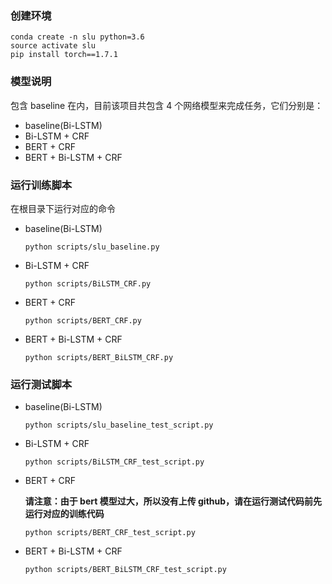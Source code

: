 ### 创建环境

    conda create -n slu python=3.6
    source activate slu
    pip install torch==1.7.1

### 模型说明
  包含 baseline 在内，目前该项目共包含 4 个网络模型来完成任务，它们分别是：
  + baseline(Bi-LSTM)
  + Bi-LSTM + CRF
  + BERT + CRF
  + BERT + Bi-LSTM + CRF

### 运行训练脚本  
在根目录下运行对应的命令
+ baseline(Bi-LSTM)

      python scripts/slu_baseline.py

+ Bi-LSTM + CRF

      python scripts/BiLSTM_CRF.py

+ BERT + CRF

      python scripts/BERT_CRF.py

+ BERT + Bi-LSTM + CRF

      python scripts/BERT_BiLSTM_CRF.py

### 运行测试脚本
+ baseline(Bi-LSTM)

      python scripts/slu_baseline_test_script.py
      
+ Bi-LSTM + CRF

      python scripts/BiLSTM_CRF_test_script.py

+ BERT + CRF

  **请注意：由于 bert 模型过大，所以没有上传 github，请在运行测试代码前先运行对应的训练代码**

      python scripts/BERT_CRF_test_script.py

+ BERT + Bi-LSTM + CRF

      python scripts/BERT_BiLSTM_CRF_test_script.py